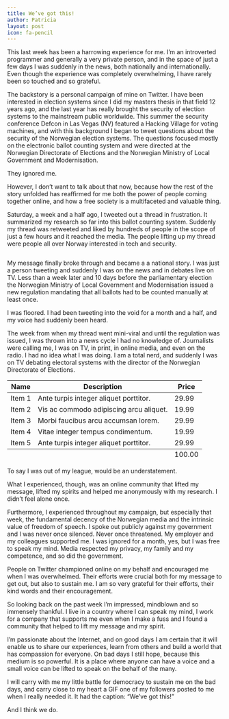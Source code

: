 ```yaml
---
title: We’ve got this!
author: Patricia
layout: post
icon: fa-pencil
---
```


This last week has been a harrowing experience for me. I’m an introverted programmer and generally a very private person, and in the space of just a few days I was suddenly in the news, both nationally and internationally. Even though the experience was completely overwhelming, I have rarely been so touched and so grateful.

The backstory is a personal campaign of mine on Twitter. I have been interested in election systems since I did my masters thesis in that field 12 years ago, and the last year has really brought the security of election systems to the mainstream public worldwide. This summer the security conference Defcon in Las Vegas (NV) featured a Hacking Village for voting machines, and with this background I began to tweet questions about the security of the Norwegian election systems. The questions focused mostly on the electronic ballot counting system and were directed at the Norwegian Directorate of Elections and the Norwegian Ministry of Local Government and Modernisation.

They ignored me.

However, I don’t want to talk about that now, because how the rest of the story unfolded has reaffirmed for me both the power of people coming together online, and how a free society is a multifaceted and valuable thing.

Saturday, a week and a half ago, I tweeted out a thread in frustration. It summarized my research so far into this ballot counting system. Suddenly my thread was retweeted and liked by hundreds of people in the scope of just a few hours and it reached the media. The people lifting up my thread were people all over Norway interested in tech and security.

<span class="image right"><img src="{{ 'assets/images/pic03.jpg' | relative_url }}" alt="" /></span>

My message finally broke through and became a a national story. I was just a person tweeting and suddenly I was on the news and in debates live on TV. Less than a week later and 10 days before the parliamentary election the Norwegian Ministry of Local Government and Modernisation issued a new regulation mandating that all ballots had to be counted manually at least once.

I was floored. I had been tweeting into the void for a month and a half, and my voice had suddenly been heard.

The week from when my thread went mini-viral and until the regulation was issued, I was thrown into a news cycle I had no knowledge of. Journalists were calling me, I was on TV, in print, in online media, and even on the radio. I had no idea what I was doing. I am a total nerd, and suddenly I was on TV debating electoral systems with the director of the Norwegian Directorate of Elections.

<div class="table-wrapper">
  <table>
    <thead>
      <tr>
        <th>Name</th>
        <th>Description</th>
        <th>Price</th>
      </tr>
    </thead>
    <tbody>
      <tr>
        <td>Item 1</td>
        <td>Ante turpis integer aliquet porttitor.</td>
        <td>29.99</td>
      </tr>
      <tr>
        <td>Item 2</td>
        <td>Vis ac commodo adipiscing arcu aliquet.</td>
        <td>19.99</td>
      </tr>
      <tr>
        <td>Item 3</td>
        <td> Morbi faucibus arcu accumsan lorem.</td>
        <td>29.99</td>
      </tr>
      <tr>
        <td>Item 4</td>
        <td>Vitae integer tempus condimentum.</td>
        <td>19.99</td>
      </tr>
      <tr>
        <td>Item 5</td>
        <td>Ante turpis integer aliquet porttitor.</td>
        <td>29.99</td>
      </tr>
    </tbody>
    <tfoot>
      <tr>
        <td colspan="2"></td>
        <td>100.00</td>
      </tr>
    </tfoot>
  </table>
</div>

To say I was out of my league, would be an understatement.

What I experienced, though, was an online community that lifted my message, lifted my spirits and helped me anonymously with my research. I didn’t feel alone once.

Furthermore, I experienced throughout my campaign, but especially that week, the fundamental decency of the Norwegian media and the intrinsic value of freedom of speech. I spoke out publicly against my government and I was never once silenced. Never once threatened. My employer and my colleagues supported me. I was ignored for a month, yes, but I was free to speak my mind. Media respected my privacy, my family and my competence, and so did the government.

People on Twitter championed online on my behalf and encouraged me when I was overwhelmed. Their efforts were crucial both for my message to get out, but also to sustain me. I am so very grateful for their efforts, their kind words and their encouragement.

So looking back on the past week I’m impressed, mindblown and so immensely thankful. I live in a country where I can speak my mind, I work for a company that supports me even when I make a fuss and I found a community that helped to lift my message and my spirit.

I’m passionate about the Internet, and on good days I am certain that it will enable us to share our experiences, learn from others and build a world that has compassion for everyone. On bad days I still hope, because this medium is so powerful. It is a place where anyone can have a voice and a small voice can be lifted to speak on the behalf of the many.

I will carry with me my little battle for democracy to sustain me on the bad days, and carry close to my heart a GIF one of my followers posted to me when I really needed it. It had the caption: “We’ve got this!”

And I think we do.

